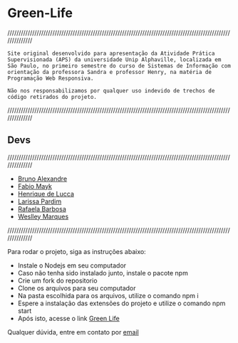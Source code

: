 # Green-Life

//////////////////////////////////////////////////////////////////////////////////////////////////////////////

    Site original desenvolvido para apresentação da Atividade Prática Supervisionada (APS) da universidade Unip Alphaville, localizada em São Paulo, no primeiro semestre do curso de Sistemas de Informação com orientação da professora Sandra e professor Henry, na matéria de Programação Web Responsiva.

    Não nos responsabilizamos por qualquer uso indevido de trechos de código retirados do projeto.

//////////////////////////////////////////////////////////////////////////////////////////////////////////////

## Devs

//////////////////////////////////////////////////////////////////////////////////////////////////////////////

- <a href="https://github.com/Bruno584"> Bruno Alexandre </a>
- <a href="https://github.com/FabioMayk510"> Fabio Mayk </a>
- <a href="https://github.com/henriquekill9576"> Henrique de Lucca </a>
- <a href="https://github.com/Larissapardim"> Larissa Pardim </a>
- <a href="https://github.com/rafaelaangelo"> Rafaela Barbosa </a>
- <a href="https://github.com/Wms303"> Weslley Marques </a>

//////////////////////////////////////////////////////////////////////////////////////////////////////////////

Para rodar o projeto, siga as instruções abaixo:

- Instale o Nodejs em seu computador
- Caso não tenha sido instalado junto, instale o pacote npm
- Crie um fork do repositorio
- Clone os arquivos para seu computador 
- Na pasta escolhida para os arquivos, utilize o comando npm i
- Espere a instalação das extensões do projeto e utilize o comando npm start
- Após isto, acesse o link <a href="http://localhost:3000" alt="Green Life"> Green Life </a>

Qualquer dúvida, entre em contato por <a href="mailto:greenlifesustentavel@gmail.com"> email </a>
